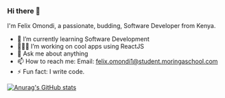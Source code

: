 ### Hi there 👋

I'm Felix Omondi, a passionate, budding, Software Developer from Kenya. 

- 🔭 I’m currently learning Software Development
- 👨🏽‍💻 I’m working on cool apps using ReactJS
- 💬 Ask me about anything
- 📫 How to reach me: Email: felix.omondi1@student.moringaschool.com
- ⚡ Fun fact: I write code.

[![Anurag's GitHub stats](https://github-readme-stats.vercel.app/api?username=Felix-svg)](https://github.com/anuraghazra/github-readme-stats)

